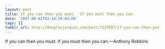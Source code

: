```yaml
---
layout: post
title: If you can then you must.  If you must then you can.
date: '2007-08-01T03:18:59-04:00'
tags: []
tumblr_url: http://douglasjarquin.com/post/7337697/if-you-can-then-you-must-if-you-must-then-you
---
```

If you can then you must.  If you must then you can.—Anthony Robbins
